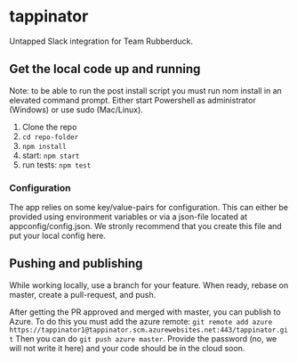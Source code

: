 # tappinator
Untapped Slack integration for Team Rubberduck.

## Get the local code up and running

Note: to be able to run the post install script you must run nom install in an elevated command prompt. Either start Powershell as administrator (Windows) or use sudo (Mac/Linux).

1. Clone the repo
2. `cd repo-folder`
3. `npm install`
4. start: `npm start`
5. run tests: `npm test`

### Configuration

The app relies on some key/value-pairs for configuration. This can either be provided using environment variables or via a json-file located at appconfig/config.json. We stronly recommend that you create this file and put your local config here.

## Pushing and publishing

While working locally, use a branch for your feature. When ready, rebase on master,
create a pull-request, and push.

After getting the PR approved and merged with master, you can publish to Azure.
To do this you must add the azure remote:
`git remote add azure https://tappinator1@tappinator.scm.azurewebsites.net:443/tappinator.git`
Then you can do `git push azure master`.
Provide the password (no, we will not write it here) and your code should be in the cloud soon.
